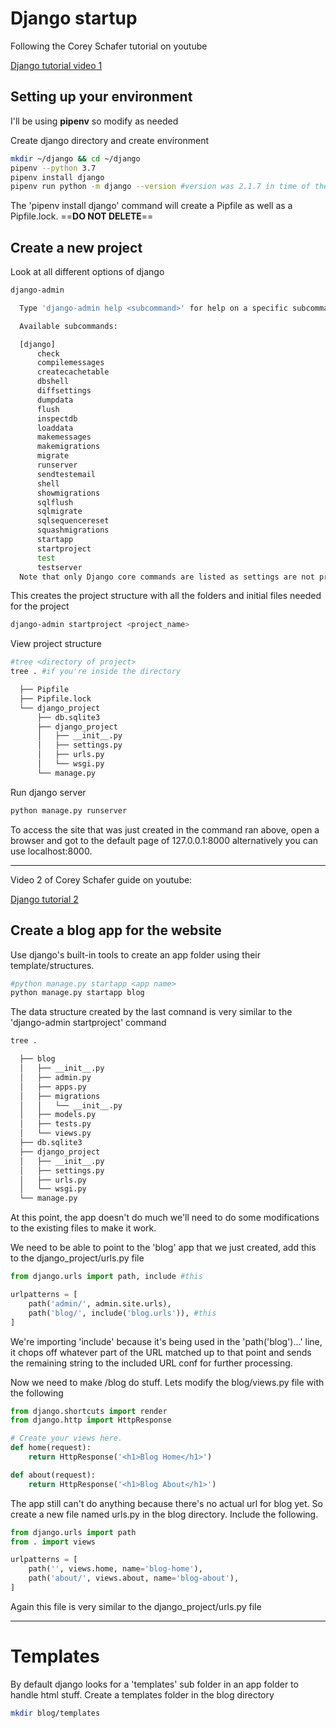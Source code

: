 # Django startup

Following the Corey Schafer tutorial on youtube

[Django tutorial video 1][d6f4fb88]

  [d6f4fb88]: https://www.youtube.com/watch?v=UmljXZIypDc&list=PL-osiE80TeTtoQCKZ03TU5fNfx2UY6U4p "Django tutorial video 1"

## Setting up your environment

I'll be using **pipenv** so modify as needed

Create django directory and create environment

```sh
mkdir ~/django && cd ~/django
pipenv --python 3.7
pipenv install django
pipenv run python -m django --version #version was 2.1.7 in time of the video
```
The 'pipenv install django' command will create a Pipfile as well as a Pipfile.lock. ==**DO NOT DELETE**==

## Create a new project

Look at all different options of django
```sh
django-admin

  Type 'django-admin help <subcommand>' for help on a specific subcommand.

  Available subcommands:

  [django]
      check
      compilemessages
      createcachetable
      dbshell
      diffsettings
      dumpdata
      flush
      inspectdb
      loaddata
      makemessages
      makemigrations
      migrate
      runserver
      sendtestemail
      shell
      showmigrations
      sqlflush
      sqlmigrate
      sqlsequencereset
      squashmigrations
      startapp
      startproject
      test
      testserver
  Note that only Django core commands are listed as settings are not properly configured (error: Requested setting INSTALLED_APPS, but settings are not configured. You must either define the environment variable DJANGO_SETTINGS_MODULE or call settings.configure() before accessing settings.).
```
This creates the project structure with all the folders and initial files needed for the project
```sh
django-admin startproject <project_name>
```
View project structure
```sh
#tree <directory of project>
tree . #if you're inside the directory

  ├── Pipfile
  ├── Pipfile.lock
  └── django_project
      ├── db.sqlite3
      ├── django_project
      │   ├── __init__.py
      │   ├── settings.py
      │   ├── urls.py
      │   └── wsgi.py
      └── manage.py
```

Run django server
```sh
python manage.py runserver
```
To access the site that was just created in the command ran above, open a browser and got to the default page of 127.0.0.1:8000 alternatively you can use localhost:8000.

---
Video 2 of Corey Schafer guide on youtube:

[Django tutorial 2][a026bf6d]

  [a026bf6d]: https://www.youtube.com/watch?v=a48xeeo5Vnk&list=PL-osiE80TeTtoQCKZ03TU5fNfx2UY6U4p&index=2 "Django tutorial 2"

## Create a blog app for the website

Use django's built-in tools to create an app folder using their template/structures.

```sh
#python manage.py startapp <app name>
python manage.py startapp blog
```

The data structure created by the last comnand is very similar to the 'django-admin startproject' command
```sh
tree .

  ├── blog
  │   ├── __init__.py
  │   ├── admin.py
  │   ├── apps.py
  │   ├── migrations
  │   │   └── __init__.py
  │   ├── models.py
  │   ├── tests.py
  │   └── views.py
  ├── db.sqlite3
  ├── django_project
  │   ├── __init__.py
  │   ├── settings.py
  │   ├── urls.py
  │   └── wsgi.py
  └── manage.py

```
At this point, the app doesn't do much we'll need to do some modifications to the existing files to make it work.

We need to be able to point to the 'blog' app that we just created, add this to the django_project/urls.py file

```py
from django.urls import path, include #this

urlpatterns = [
    path('admin/', admin.site.urls),
    path('blog/', include('blog.urls')), #this
]

```
We're importing  'include' because it's being used in the 'path('blog')...' line,  it chops off whatever part of the URL matched up to that point and sends the remaining string to the included URL conf for further processing.

Now we need to make /blog do stuff. Lets modify the blog/views.py file with the following

```py
from django.shortcuts import render
from django.http import HttpResponse

# Create your views here.
def home(request):
    return HttpResponse('<h1>Blog Home</h1>')

def about(request):
    return HttpResponse('<h1>Blog About</h1>')
```

The app still can't do anything because there's no actual url for blog yet. So create a new file named urls.py in the blog directory.
Include the following.

```py
from django.urls import path
from . import views

urlpatterns = [
    path('', views.home, name='blog-home'),
    path('about/', views.about, name='blog-about'),
]
```

Again this file is very similar to the django_project/urls.py file

---

# Templates

By default django looks for a 'templates' sub folder in an app folder to handle html stuff. Create a templates folder in the blog directory

```sh
mkdir blog/templates
```
